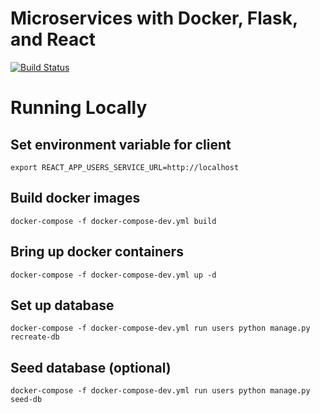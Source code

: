 # Microservices with Docker, Flask, and React

[![Build Status](https://travis-ci.org/testdrivenio/testdriven-app-2.3.svg?branch=master)](https://travis-ci.org/testdrivenio/testdriven-app-2.3)

# Running Locally

## Set environment variable for client

```
export REACT_APP_USERS_SERVICE_URL=http://localhost
```

## Build docker images

```
docker-compose -f docker-compose-dev.yml build
```

## Bring up docker containers

```
docker-compose -f docker-compose-dev.yml up -d
```

## Set up database

```
docker-compose -f docker-compose-dev.yml run users python manage.py recreate-db
```

## Seed database (optional)

```
docker-compose -f docker-compose-dev.yml run users python manage.py seed-db
```
